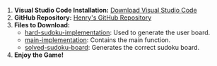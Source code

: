1. **Visual Studio Code Installation:** [Download Visual Studio Code](https://code.visualstudio.com/download)
2. **GitHub Repository:** [Henry's GitHub Repository](https://github.com/henrytran07/hard-level-sudoku-board)
3. **Files to Download:**
   - [hard-sudoku-implementation](https://github.com/henrytran07/hard-level-sudoku-board/tree/main/hard-sudoku-implementation): Used to generate the user board.
   - [main-implementation](https://github.com/henrytran07/hard-level-sudoku-board/tree/main/main-implementation): Contains the main function.
   - [solved-sudoku-board](https://github.com/henrytran07/hard-level-sudoku-board/tree/main/solved-sudoku-board): Generates the correct sudoku board.
4. **Enjoy the Game!**
